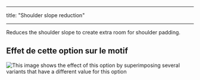 - - -
title: "Shoulder slope reduction"
- - -

Reduces the shoulder slope to create extra room for shoulder padding.

## Effet de cette option sur le motif

![This image shows the effect of this option by superimposing several variants that have a different value for this option](carlita_shoulderslopereduction_sample.svg "Effect of this option on the pattern")
